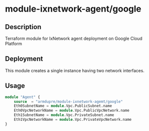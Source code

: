 # module-ixnetwork-agent/google

## Description
Terraform module for IxNetwork agent deployment on Google Cloud Platform

## Deployment
This module creates a single instance having two network interfaces.

## Usage
```tf
module "Agent" {
	source  = "armdupre/module-ixnetwork-agemt/google"
	Eth0SubnetName = module.Vpc.PublicSubnet.name
	Eth0VpcNetworkName = module.Vpc.PublicVpcNetwork.name
	Eth1SubnetName = module.Vpc.PrivateSubnet.name
	Eth1VpcNetworkName = module.Vpc.PrivateVpcNetwork.name
}
```